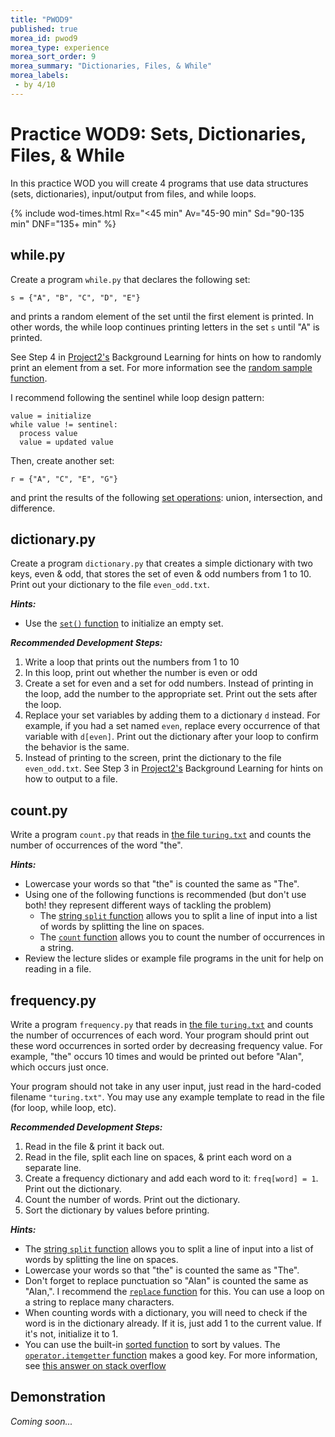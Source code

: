 ```yaml
---
title: "PWOD9"
published: true
morea_id: pwod9
morea_type: experience
morea_sort_order: 9
morea_summary: "Dictionaries, Files, & While"
morea_labels:
 - by 4/10
---
```

# Practice WOD9: Sets, Dictionaries, Files, & While

In this practice WOD you will create 4 programs that use data structures (sets, dictionaries), input/output from files, and while loops.

{% include wod-times.html Rx="<45 min" Av="45-90 min" Sd="90-135 min" DNF="135+ min" %}

## while.py

Create a program `while.py` that declares the following set:

`s = {"A", "B", "C", "D", "E"}`

and prints a random element of the set until the first element is printed. In other words, the while loop continues printing letters in the set `s` until "A" is printed.

See Step 4 in [Project2's]({{site.baseurl}}/morea/10.project2/Project2.docx) Background Learning for hints on how to randomly print an element from a set. For more information see the [random sample function](https://docs.python.org/3.4/library/random.html#random.sample).

I recommend following the sentinel while loop design pattern:

    value = initialize
    while value != sentinel:
      process value
      value = updated value

Then, create another set:

`r = {"A", "C", "E", "G"}`

and print the results of the following [set operations](https://docs.python.org/3.4/library/stdtypes.html#set): union, intersection, and difference.

## dictionary.py

Create a program `dictionary.py` that creates a simple dictionary with two keys, even & odd, that stores the set of even & odd numbers from 1 to 10. Print out your dictionary to the file `even_odd.txt`.

***Hints:***

 * Use the [`set()` function](https://docs.python.org/3.4/library/stdtypes.html#set) to initialize an empty set.

***Recommended Development Steps:***

1. Write a loop that prints out the numbers from 1 to 10
2. In this loop, print out whether the number is even or odd
3. Create a set for even and a set for odd numbers. Instead of printing in the loop, add the number to the appropriate set. Print out the sets after the loop.
4. Replace your set variables by adding them to a dictionary `d` instead. For example, if you had a set named `even`, replace every occurrence of that variable with `d[even]`. Print out the dictionary after your loop to confirm the behavior is the same.
5. Instead of printing to the screen, print the dictionary to the file `even_odd.txt`. See Step 3 in [Project2's]({{site.baseurl}}/morea/10.project2/Project2.docx) Background Learning for hints on how to output to a file.

## count.py

Write a program `count.py` that reads in [the file `turing.txt`](data/turing.txt) and counts the number of occurrences of the word "the". 

***Hints:***

  * Lowercase your words so that "the" is counted the same as "The".
  * Using one of the following functions is recommended (but don't use both! they represent different ways of tackling the problem)
    * The [string `split` function](https://docs.python.org/3.4/library/stdtypes.html#str.split) allows you to split a line of input into a list of words by splitting the line on spaces.
    * The [`count` function](http://www.thehelloworldprogram.com/python/python-string-methods/) allows you to count the number of occurrences in a string.
  * Review the lecture slides or example file programs in the unit for help on reading in a file.

## frequency.py

Write a program `frequency.py` that reads in [the file `turing.txt`](data/turing.txt) and counts the number of occurrences of each word. Your program should print out these word occurrences in sorted order by decreasing frequency value. For example, "the" occurs 10 times and would be printed out before "Alan", which occurs just once.

Your program should not take in any user input, just read in the hard-coded filename `"turing.txt"`. You may use any example template to read in the file (for loop, while loop, etc).

***Recommended Development Steps:***

1. Read in the file & print it back out.
2. Read in the file, split each line on spaces, & print each word on a separate line.
3. Create a frequency dictionary and add each word to it: `freq[word] = 1`. Print out the dictionary.
4. Count the number of words. Print out the dictionary.
5. Sort the dictionary by values before printing. 

***Hints:***

  * The [string `split` function](https://docs.python.org/3.4/library/stdtypes.html#str.split) allows you to split a line of input into a list of words by splitting the line on spaces.
  * Lowercase your words so that "the" is counted the same as "The".
  * Don't forget to replace punctuation so "Alan" is counted the same as "Alan,". I recommend the [`replace` function](http://www.tutorialspoint.com/python/string_replace.htm) for this. You can use a loop on a string to replace many characters.
  * When counting words with a dictionary, you will need to check if the word is in the dictionary already. If it is, just add 1 to the current value. If it's not, initialize it to 1.
  * You can use the built-in [sorted function](https://wiki.python.org/moin/HowTo/Sorting/) to sort by values. The [`operator.itemgetter` function](https://docs.python.org/3/library/operator.html#operator.itemgetter) makes a good key. For more information, see [this answer on stack overflow](http://stackoverflow.com/a/613218)


## Demonstration

*Coming soon...*

<!--Once you've finished doing the WOD a single time, you can watch me do it:

{% include youtube.html id="hsjv5f2DlFk" %}

Recursive solution to pyramid function in text.py:

{% include youtube.html id="yBrjRTtFiTE" %}

{% include wod-warning.html %}-->

